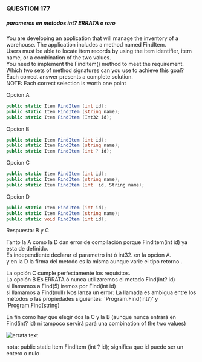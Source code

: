 ### QUESTION 177 

##### parameros en metodos int? **ERRATA o raro**

You are developing an application that will manage the inventory of a warehouse. The application includes a
method named FindItem.  
Users must be able to locate item records by using the item identifier, item name, or a combination of the two
values.  
You need to implement the FindItem() method to meet the requirement.  
Which two sets of method signatures can you use to achieve this goal? Each correct answer presents a
complete solution.  
NOTE: Each correct selection is worth one point   


Opcion A
```c#
public static Item FindItem (int id);
public static Item FindItem (string name);
public static Item FindItem (Int32 id);
````
Opcion B
```c#
public static Item FindItem (int id);
public static Item FindItem (string name);
public static Item FindItem (int ? id);
````
Opcion C
```c#
public static Item FindItem (int id);
public static Item FindItem (string name);
public static Item FindItem (int  id, String name);
````
Opcion D
```c#
public static Item FindItem (int id);
public static Item FindItem (string name);
public static void FindItem (int id);
````

Respuesta: B y C


Tanto la A como la D dan error de compilación porque Finditem(int id) ya esta de definido.  
Es independiente declarar el parametro int ó int32.  en la opcion A.  
y en la D la firma del metodo es la misma aunque varie el tipo retorno .  

La opción C cumple perfectamente los requisitos.  
La opción B Es ERRATA  ó nunca utilizaremos el metodo Find(int? id)  
si llamamos a Find(5) iremos por Find(int id)   
si llamamos a Find(null) Nos lanza un error: 
La llamada es ambigua entre los métodos o las propiedades siguientes: 'Program.Find(int?)' y 'Program.Find(string)

En fin como hay que elegir dos la C y la B (aunque nunca entrará en Find(int? id) ni tampoco servirá pará una  combination of the two values)  
 



![errata text](errata.PNG)


nota: public static Item FindItem (int ? id); significa que id puede ser un entero o nulo

